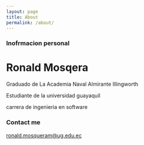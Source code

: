 ```yaml
---
layout: page
title: About
permalink: /about/
---
```


### Inofrmacion personal

# Ronald Mosqera 

Graduado de La Academia Naval Almirante Illingworth

Estudiante de la universidad guayaquil 

carrera de ingenieria en software
### Contact me

[ronald.mosqueram@ug.edu.ec](mailto:ronald.mosqueram@ug.edu.ec)
